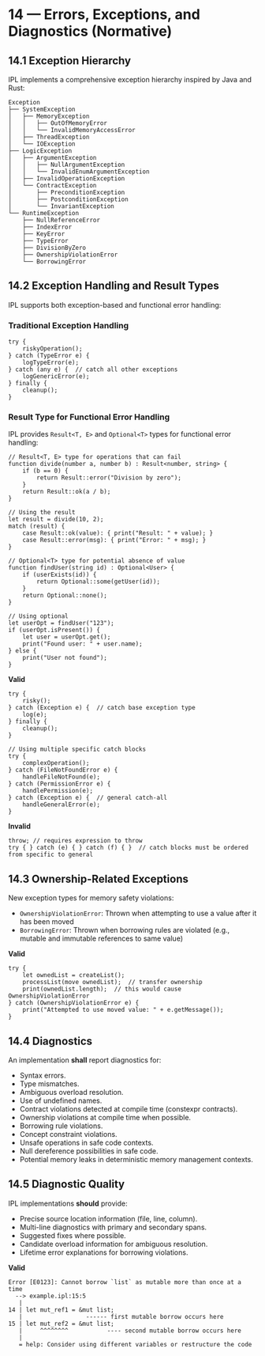 # 14 — Errors, Exceptions, and Diagnostics (Normative)

## 14.1 Exception Hierarchy
IPL implements a comprehensive exception hierarchy inspired by Java and Rust:

```
Exception
├── SystemException
│   ├── MemoryException
│   │   ├── OutOfMemoryError
│   │   └── InvalidMemoryAccessError
│   ├── ThreadException
│   └── IOException
├── LogicException
│   ├── ArgumentException
│   │   ├── NullArgumentException
│   │   └── InvalidEnumArgumentException
│   ├── InvalidOperationException
│   └── ContractException
│       ├── PreconditionException
│       ├── PostconditionException
│       └── InvariantException
└── RuntimeException
    ├── NullReferenceError
    ├── IndexError
    ├── KeyError
    ├── TypeError
    ├── DivisionByZero
    ├── OwnershipViolationError
    └── BorrowingError
```

## 14.2 Exception Handling and Result Types
IPL supports both exception-based and functional error handling:

### Traditional Exception Handling
```ipl
try { 
    riskyOperation(); 
} catch (TypeError e) { 
    logTypeError(e); 
} catch (any e) {  // catch all other exceptions
    logGenericError(e); 
} finally { 
    cleanup(); 
}
```

### Result Type for Functional Error Handling
IPL provides `Result<T, E>` and `Optional<T>` types for functional error handling:

```ipl
// Result<T, E> type for operations that can fail
function divide(number a, number b) : Result<number, string> {
    if (b == 0) {
        return Result::error("Division by zero");
    }
    return Result::ok(a / b);
}

// Using the result
let result = divide(10, 2);
match (result) {
    case Result::ok(value): { print("Result: " + value); }
    case Result::error(msg): { print("Error: " + msg); }
}

// Optional<T> type for potential absence of value
function findUser(string id) : Optional<User> {
    if (userExists(id)) {
        return Optional::some(getUser(id));
    }
    return Optional::none();
}

// Using optional
let userOpt = findUser("123");
if (userOpt.isPresent()) {
    let user = userOpt.get();
    print("Found user: " + user.name);
} else {
    print("User not found");
}
```

**Valid**
```ipl
try { 
    risky(); 
} catch (Exception e) {  // catch base exception type
    log(e); 
} finally { 
    cleanup(); 
}

// Using multiple specific catch blocks
try {
    complexOperation();
} catch (FileNotFoundError e) {
    handleFileNotFound(e);
} catch (PermissionError e) {
    handlePermission(e);
} catch (Exception e) {  // general catch-all
    handleGeneralError(e);
}
```
**Invalid**
```ipl
throw; // requires expression to throw
try { } catch (e) { } catch (f) { }  // catch blocks must be ordered from specific to general
```

## 14.3 Ownership-Related Exceptions
New exception types for memory safety violations:

- `OwnershipViolationError`: Thrown when attempting to use a value after it has been moved
- `BorrowingError`: Thrown when borrowing rules are violated (e.g., mutable and immutable references to same value)

**Valid**
```ipl
try {
    let ownedList = createList();
    processList(move ownedList);  // transfer ownership
    print(ownedList.length);  // this would cause OwnershipViolationError
} catch (OwnershipViolationError e) {
    print("Attempted to use moved value: " + e.getMessage());
}
```

## 14.4 Diagnostics
An implementation **shall** report diagnostics for:
- Syntax errors.
- Type mismatches.
- Ambiguous overload resolution.
- Use of undefined names.
- Contract violations detected at compile time (constexpr contracts).
- Ownership violations at compile time when possible.
- Borrowing rule violations.
- Concept constraint violations.
- Unsafe operations in safe code contexts.
- Null dereference possibilities in safe code.
- Potential memory leaks in deterministic memory management contexts.

## 14.5 Diagnostic Quality
IPL implementations **should** provide:
- Precise source location information (file, line, column).
- Multi-line diagnostics with primary and secondary spans.
- Suggested fixes where possible.
- Candidate overload information for ambiguous resolution.
- Lifetime error explanations for borrowing violations.

**Valid**
```
Error [E0123]: Cannot borrow `list` as mutable more than once at a time
  --> example.ipl:15:5
   |
14 | let mut_ref1 = &mut list;
   |                  ------ first mutable borrow occurs here
15 | let mut_ref2 = &mut list;
   |     ^^^^^^^^           ---- second mutable borrow occurs here
   |
   = help: Consider using different variables or restructure the code
```
